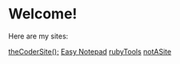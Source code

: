 # Welcome!
Here are my sites:

[theCoderSite();](./thecodersite/)
[Easy Notepad](./notepad/)
[rubyTools](./rubytools/)
[notASite](./nas/)
